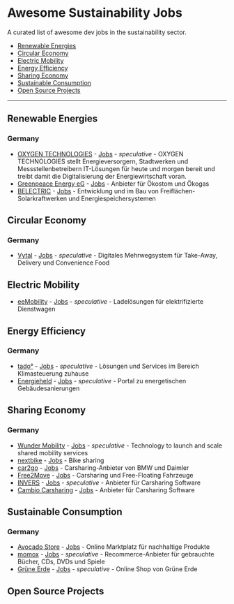 # Awesome Sustainability Jobs

A curated list of awesome dev jobs in the sustainability sector.

- [Renewable Energies](#renewable-energies)
- [Circular Economy](#circular-economy)
- [Electric Mobility](#electric-mobility)
- [Energy Efficiency](#energy-efficiency)
- [Sharing Economy](#sharing-economy)
- [Sustainable Consumption](#sustainable-consumption)
- [Open Source Projects](#open-source-projects)

---

## Renewable Energies

### Germany

- [OXYGEN TECHNOLOGIES](https://www.oxygen-technologies.de/) - [Jobs](https://www.oxygen-technologies.de/ueber-uns/jobs/) - *speculative* - OXYGEN TECHNOLOGIES stellt Energieversorgern, Stadtwerken und Messstellenbetreibern IT-Lösungen für heute und morgen bereit und treibt damit die Digitalisierung der Energiewirtschaft voran.
- [Greenpeace Energy eG](https://www.greenpeace-energy.de) - [Jobs](https://www.greenpeace-energy.de/ueber-uns/karriere.html) - Anbieter für Ökostom und Ökogas
- [BELECTRIC](https://belectric.com/de/) - [Jobs](https://belectric.com/de/karriere/) - Entwicklung und im Bau von Freiflächen-Solarkraftwerken und Energiespeichersystemen

## Circular Economy

### Germany

- [Vytal](https://www.vytal.org/) - [Jobs](https://www.vytal.org/jobs) - *speculative* - Digitales Mehrwegsystem für Take-Away, Delivery und Convenience Food

## Electric Mobility

- [eeMobility](https://www.ee-mobility.com) - [Jobs](https://ee-mobility.com/karriere/) - *speculative* - Ladelösungen für elektrifizierte Dienstwagen

## Energy Efficiency

### Germany

- [tado°](https://www.tado.com/) - [Jobs](https://www.tado.com/de-de/arbeiten-bei-tado) - *speculative* - Lösungen und Services im Bereich Klimasteuerung zuhause
- [Energieheld](https://www.energieheld.de/) - [Jobs](https://www.energieheld.de/ueber-uns/karriere/jobs) - *speculative* - Portal zu energetischen Gebäudesanierungen

## Sharing Economy

### Germany

- [Wunder Mobility](https://www.wundermobility.com/) - [Jobs](https://www.wundermobility.com/careers/jobs) - *speculative* - Technology to launch and scale shared mobility services
- [nextbike](https://www.nextbike.de) - [Jobs](https://www.nextbike.net/jobs/) - Bike sharing
- [car2go](https://www.share-now.com/de/de/) - [Jobs](https://boards.greenhouse.io/joinsharenow) -
 Carsharing-Anbieter von BMW und Daimler
- [Free2Move](https://www.free2move.com) - [Jobs](https://www.free2move.com/de-DE/job-offers) - Carsharing und Free-Floating Fahrzeuge
- [INVERS](https://invers.com) - [Jobs](https://invers.com/de/karriere/) - *speculative* - Anbieter für Carsharing Software
- [Cambio Carsharing](https://www.cambio-carsharing.de/) - [Jobs](https://www.cambio-carsharing.de/cms/carsharing/de/1/cms?cms_knschluessel=JOBS) - Anbieter für Carsharing Software

## Sustainable Consumption

### Germany

- [Avocado Store](https://www.avocadostore.de/) - [Jobs](https://www.avocadostore.de/jobs) - Online Marktplatz für nachhaltige Produkte
- [momox](https://www.momox.de/) - [Jobs](https://momox-jobs.dvinci.de/de/jobs) - *speculative* - Recommerce-Anbieter für gebrauchte Bücher, CDs, DVDs und Spiele
- [Grüne Erde](https://www.grueneerde.com) - [Jobs](https://karriere.grueneerde.com/jobs/) - *speculative* - Online Shop von Grüne Erde

## Open Source Projects
